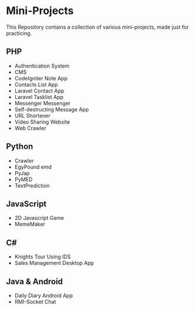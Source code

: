 # Mini-Projects

This Repository contains a collection of various mini-projects, made just for practicing.

## PHP
- Authentication System
- CMS
- CodeIgniter Note App
- Contacts List App
- Laravel Contact App
- Laravel Tasklist App
- Messenger	Messenger
- Self-destructing Message App
- URL Shortener
- Video Sharing Website
- Web Crawler

## Python
- Crawler
- EgyPound emd
- PyJap
- PyMED
- TextPrediction

## JavaScript
- 2D Javascript Game
- MemeMaker

## C#
- Knights Tour Using IDS
- Sales Management Desktop App

## Java & Android
- Daily Diary Android App
- RMI-Socket Chat
